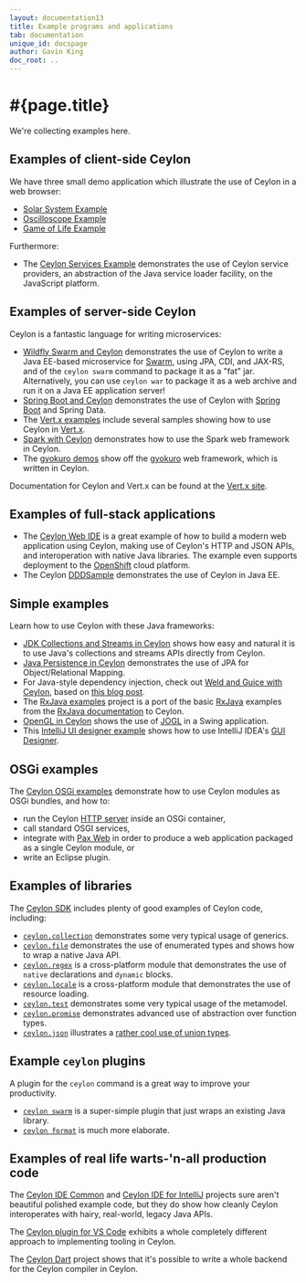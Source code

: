 ```yaml
---
layout: documentation13
title: Example programs and applications
tab: documentation
unique_id: docspage
author: Gavin King
doc_root: ..
---
```


# #{page.title}

We're collecting examples here.

## Examples of client-side Ceylon

We have three small demo application which illustrate the use
of Ceylon in a web browser:

- [Solar System Example](http://try.ceylon-lang.org/?gist=bd41b47f325b6d32514a)
- [Oscilloscope Example](http://try.ceylon-lang.org/?gist=4b2cfe43bfa7571e73e7)
- [Game of Life Example](http://try.ceylon-lang.org/?gist=8860a7a70fb92e306f1f)

Furthermore:

- The [Ceylon Services Example][] demonstrates the use of 
  Ceylon service providers, an abstraction of the Java 
  service loader facility, on the JavaScript platform.

[Ceylon Services Example]: http://try.ceylon-lang.org/?gist=796bc92790af4cd3db54a88853518c56

## Examples of server-side Ceylon

Ceylon is a fantastic language for writing microservices:

- [Wildfly Swarm and Ceylon][] demonstrates the use of Ceylon 
  to write a Java EE-based microservice for [Swarm][], using
  JPA, CDI, and JAX-RS, and of the `ceylon swarm` command to 
  package it as a "fat" jar. Alternatively, you can use 
  `ceylon war` to package it as a web archive and run it on a 
  Java EE application server!
- [Spring Boot and Ceylon][] demonstrates the use of Ceylon
  with [Spring Boot][] and Spring Data.
- The [Vert.x examples][] include several samples showing how
  to use Ceylon in [Vert.x][]. 
- [Spark with Ceylon][] demonstrates how to use the Spark web
  framework in Ceylon.
- The [gyokuro demos][] show off the [gyokuro][] web 
  framework, which is written in Ceylon.

Documentation for Ceylon and Vert.x can be found at the 
[Vert.x site](http://vertx.io/docs/vertx-core/ceylon/).

[Wildfly Swarm and Ceylon]: https://github.com/DiegoCoronel/ceylon-jboss-swarm/
[Spring Boot and Ceylon]: https://github.com/DiegoCoronel/ceylon-spring-boot
[Vert.x examples]: https://github.com/vert-x3/vertx-examples/tree/master/ceylon
[Swarm]: http://wildfly-swarm.io/
[Vert.x]: http://vertx.io/
[Spring Boot]: https://projects.spring.io/spring-boot/
[Spark with Ceylon]: https://github.com/ceylon/ceylon-examples-spark
[gyokuro demos]: https://github.com/bjansen/gyokuro/tree/master/demos/gyokuro/demo
[gyokuro]: http://bjansen.github.io/gyokuro/

## Examples of full-stack applications

- The [Ceylon Web IDE][] is a great example of how to build a 
  modern web application using Ceylon, making use of Ceylon's 
  HTTP and JSON APIs, and interoperation with native Java 
  libraries. The example even supports deployment to 
  the [OpenShift][] cloud platform.
- The Ceylon [DDDSample][] demonstrates the use of Ceylon in 
  Java EE.

[Ceylon Web IDE]: https://github.com/ceylon/ceylon-web-ide-backend
[OpenShift]: https://openshift.redhat.com/
[DDDSample]: https://github.com/sgalles/ceylon-dddsample 

## Simple examples

Learn how to use Ceylon with these Java frameworks:

- [JDK Collections and Streams in Ceylon][] shows how easy
  and natural it is to use Java's collections and streams
  APIs directly from Ceylon.
- [Java Persistence in Ceylon][] demonstrates the use of JPA
  for Object/Relational Mapping.
- For Java-style dependency injection, check out 
  [Weld and Guice with Ceylon][], based on 
  [this blog post](/blog/2015/12/01/weld-guice/).
- The [RxJava examples][] project is a port of the basic
  [RxJava][] examples from the [RxJava documentation][] to 
  Ceylon.
- [OpenGL in Ceylon][] shows the use of [JOGL][] in a Swing 
  application.
- This [IntelliJ UI designer example][] shows how to use
  IntelliJ IDEA's [GUI Designer][].

[JDK Collections and Streams in Ceylon]: https://github.com/ceylon/ceylon-examples-jdk
[Java Persistence in Ceylon]: https://github.com/ceylon/ceylon-examples-jpa
[Weld and Guice with Ceylon]: https://github.com/ceylon/ceylon-examples-di
[OpenGL in Ceylon]: https://github.com/ceylon/ceylon-examples-jogl
[GUI Designer]: https://www.jetbrains.com/help/idea/2016.2/gui-designer-reference.html
[IntelliJ UI designer example]: https://github.com/xkr47/ceylon-swing-with-intellij-ui-designer
[RxJava examples]: https://github.com/ceylon/ceylon-examples-rx
[RxJava]: https://github.com/ReactiveX/RxJava
[RxJava documentation]: https://github.com/ReactiveX/RxJava/wiki/How-To-Use-RxJava
[JOGL]: http://jogamp.org/

## OSGi examples

The [Ceylon OSGi examples][] demonstrate how to use Ceylon
modules as OSGi bundles, and how to:

- run the Ceylon [HTTP server][] inside an OSGi container,
- call standard OSGI services,
- integrate with [Pax Web][] in order to produce a web 
  application packaged as a single Ceylon module, or
- write an Eclipse plugin.

[Ceylon OSGi examples]: https://github.com/davidfestal/Ceylon-Osgi-Examples
[HTTP server]: https://herd.ceylon-lang.org/modules/ceylon.http.server
[Pax Web]: https://ops4j1.jira.com/wiki/display/paxweb/Pax+Web

## Examples of libraries

The [Ceylon SDK](https://github.com/ceylon/ceylon-sdk) includes 
plenty of good examples of Ceylon code, including:

- [`ceylon.collection`][] demonstrates some very typical usage 
  of generics.
- [`ceylon.file`][] demonstrates the use of enumerated types 
  and shows how to wrap a native Java API.
- [`ceylon.regex`][]
  is a cross-platform module that demonstrates the use of 
  `native` declarations and `dynamic` blocks.
- [`ceylon.locale`][] is a cross-platform module that 
  demonstrates the use of resource loading.
- [`ceylon.test`][] demonstrates some very typical usage of 
  the metamodel.
- [`ceylon.promise`][] demonstrates advanced use of abstraction 
  over function types.
- [`ceylon.json`][] illustrates a 
  [rather cool use of union types][ceylon.json::Value].

[`ceylon.collection`]: https://github.com/ceylon/ceylon-sdk/tree/master/source/ceylon/collection
[`ceylon.file`]: https://github.com/ceylon/ceylon-sdk/tree/master/source/ceylon/file
[`ceylon.regex`]: https://github.com/ceylon/ceylon-sdk/tree/master/source/ceylon/regex
[`ceylon.locale`]: https://github.com/ceylon/ceylon-sdk/tree/master/source/ceylon/locale
[`ceylon.test`]: https://github.com/ceylon/ceylon-sdk/tree/master/source/ceylon/test
[`ceylon.promise`]: https://github.com/ceylon/ceylon-sdk/tree/master/source/ceylon/promise
[`ceylon.json`]: https://github.com/ceylon/ceylon-sdk/blob/master/source/ceylon/json/
[ceylon.json::Value]: https://github.com/ceylon/ceylon-sdk/blob/master/source/ceylon/json/Value.ceylon

## Example `ceylon` plugins

A plugin for the `ceylon` command is a great way to improve
your productivity.

- [`ceylon swarm`][] is a super-simple plugin that just wraps an
  existing Java library.
- [`ceylon format`][] is much more elaborate.

[`ceylon swarm`]: https://github.com/ceylon/ceylon.swarm
[`ceylon format`]: https://github.com/ceylon/ceylon.formatter

## Examples of real life warts-'n-all production code

The [Ceylon IDE Common][] and [Ceylon IDE for IntelliJ][] 
projects sure aren't beautiful polished example code, but they 
do show how cleanly Ceylon interoperates with hairy, real-world, 
legacy Java APIs.

[Ceylon IDE Common]: https://github.com/ceylon/ceylon-ide-common
[Ceylon IDE for IntelliJ]: https://github.com/ceylon/ceylon-ide-intellij

The [Ceylon plugin for VS Code][] exhibits a whole completely
different approach to implementing tooling in Ceylon.

[Ceylon plugin for VS Code]: https://github.com/jvasileff/vscode-ceylon

The [Ceylon Dart][] project shows that it's possible to write a 
whole backend for the Ceylon compiler in Ceylon.

[Ceylon Dart]: https://github.com/jvasileff/ceylon-dart 
